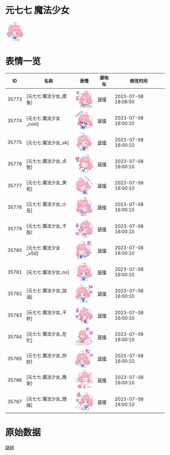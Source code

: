 # 元七七 魔法少女

<img src="./cover.png" height="60" alt="cover" />

# 表情一览

|ID|名称|表情|源地址|修改时间|
|----|----|----|----|----|
|35773|[元七七 魔法少女_摸鱼]|<img src="./pic/035773_%5B元七七 魔法少女_摸鱼%5D.png" height="60" alt="摸鱼"/>|[链接](https://i0.hdslb.com/bfs/garb/111b96f6c75d3112eee0c00c3ee310906ac01437.png)|2023-07-08 18:08:50|
|35774|[元七七 魔法少女_cool]|<img src="./pic/035774_%5B元七七 魔法少女_cool%5D.png" height="60" alt="cool"/>|[链接](https://i0.hdslb.com/bfs/garb/2afbf8fd927c9e1fd39d1f8d9b047db360c427b6.png)|2023-07-08 16:00:10|
|35775|[元七七 魔法少女_ok]|<img src="./pic/035775_%5B元七七 魔法少女_ok%5D.png" height="60" alt="ok"/>|[链接](https://i0.hdslb.com/bfs/garb/c1df3a066ced1e14c02c4f16eefc2a2728ed31b1.png)|2023-07-08 16:00:10|
|35776|[元七七 魔法少女_点赞]|<img src="./pic/035776_%5B元七七 魔法少女_点赞%5D.png" height="60" alt="点赞"/>|[链接](https://i0.hdslb.com/bfs/garb/092fb1a81193a2097d53c2bb96adf3f7df3b7ffa.png)|2023-07-08 16:00:10|
|35777|[元七七 魔法少女_笑死]|<img src="./pic/035777_%5B元七七 魔法少女_笑死%5D.png" height="60" alt="笑死"/>|[链接](https://i0.hdslb.com/bfs/garb/7de2bdac896bb0c1191a4437fbdfec2ce848ebd7.png)|2023-07-08 16:00:10|
|35778|[元七七 魔法少女_小丑]|<img src="./pic/035778_%5B元七七 魔法少女_小丑%5D.png" height="60" alt="小丑"/>|[链接](https://i0.hdslb.com/bfs/garb/ce755f04304b7b5be7d4f69c2090a23c8d5642dd.png)|2023-07-08 16:00:10|
|35779|[元七七 魔法少女_干饭]|<img src="./pic/035779_%5B元七七 魔法少女_干饭%5D.png" height="60" alt="干饭"/>|[链接](https://i0.hdslb.com/bfs/garb/00808dc1c45755670f8ff4923b863f0257dd7a58.png)|2023-07-08 16:00:10|
|35780|[元七七 魔法少女_v50]|<img src="./pic/035780_%5B元七七 魔法少女_v50%5D.png" height="60" alt="v50"/>|[链接](https://i0.hdslb.com/bfs/garb/a57f09c3e735f14ca0f6589cdf28fa4d9285d263.png)|2023-07-08 16:00:10|
|35781|[元七七 魔法少女_no]|<img src="./pic/035781_%5B元七七 魔法少女_no%5D.png" height="60" alt="no"/>|[链接](https://i0.hdslb.com/bfs/garb/728084d285e9be8389020992c92c0ca874b9f1b2.png)|2023-07-08 16:00:10|
|35782|[元七七 魔法少女_加油]|<img src="./pic/035782_%5B元七七 魔法少女_加油%5D.png" height="60" alt="加油"/>|[链接](https://i0.hdslb.com/bfs/garb/a2f9b7b3c3599d4c0298a429151118e4932e150f.png)|2023-07-08 16:00:10|
|35783|[元七七 魔法少女_干杯]|<img src="./pic/035783_%5B元七七 魔法少女_干杯%5D.png" height="60" alt="干杯"/>|[链接](https://i0.hdslb.com/bfs/garb/043f0c3648268d2374daf24aa0c901d22a359edd.png)|2023-07-08 16:00:10|
|35784|[元七七 魔法少女_在忙]|<img src="./pic/035784_%5B元七七 魔法少女_在忙%5D.png" height="60" alt="在忙"/>|[链接](https://i0.hdslb.com/bfs/garb/772f1c30f387fc8abc55b7cbd37ebfec4650c411.png)|2023-07-08 16:00:10|
|35785|[元七七 魔法少女_你好]|<img src="./pic/035785_%5B元七七 魔法少女_你好%5D.png" height="60" alt="你好"/>|[链接](https://i0.hdslb.com/bfs/garb/152828638399f90110229be5b8f29c43a7c3b166.png)|2023-07-08 16:00:10|
|35786|[元七七 魔法少女_晚安]|<img src="./pic/035786_%5B元七七 魔法少女_晚安%5D.png" height="60" alt="晚安"/>|[链接](https://i0.hdslb.com/bfs/garb/61933fd3dad1dec7511f242c56437731edbaca7b.png)|2023-07-08 16:00:10|
|35787|[元七七 魔法少女_随缘]|<img src="./pic/035787_%5B元七七 魔法少女_随缘%5D.png" height="60" alt="随缘"/>|[链接](https://i0.hdslb.com/bfs/garb/97c39e310ed3e124d9904f0eb953f26d60458f1f.png)|2023-07-08 16:00:10|

# 原始数据

[跳转](./raw.json)

